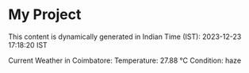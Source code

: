 # My Project

This content is dynamically generated in Indian Time (IST): 2023-12-23 17:18:20 IST


Current Weather in Coimbatore:
Temperature: 27.88 °C
Condition: haze
